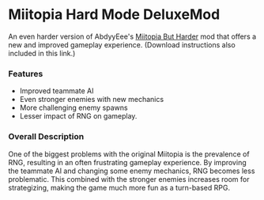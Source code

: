 # Miitopia Hard Mode DeluxeMod
An even harder version of AbdyyEee's [Miitopia But Harder](https://github.com/AbdyyEee/Miitopia-But-Harder) 
 mod that offers a new and improved gameplay experience. (Download instructions also included in this link.)

### Features
 - Improved teammate AI
 - Even stronger enemies with new mechanics
 - More challenging enemy spawns
 - Lesser impact of RNG on gameplay.
 
### Overall Description
One of the biggest problems with the original Miitopia is the prevalence of RNG, resulting in an often frustrating gameplay experience. By improving the teammate AI and changing some enemy mechanics, RNG becomes less problematic. This combined with the stronger enemies increases room for strategizing, making the game much more fun as a turn-based RPG.  
